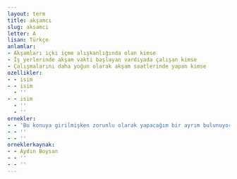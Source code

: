 ```yaml
---
layout: term
title: akşamcı
slug: aksamci
letter: A
lisan: Türkçe
anlamlar:
- Akşamları içki içme alışkanlığında olan kimse
- İş yerlerinde akşam vakti başlayan vardiyada çalışan kimse
- Çalışmalarını daha yoğun olarak akşam saatlerinde yapan kimse
ozellikler:
- - isim
- - isim
  - ''
- - isim
  - ''
  - ''
ornekler:
- - 'Bu konuya girilmişken zorunlu olarak yapacağım bir ayrım bulunuyor: Akşamcı olanlarla olmayanlar.'
- - ''
- - ''
orneklerkaynak:
- - Aydın Boysan
- - ''
- - ''
---
```

